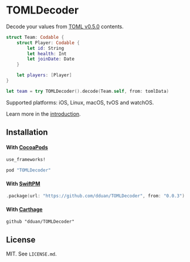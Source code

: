 # TOMLDecoder

Decode your values from [TOML v0.5.0][] contents.

```swift
struct Team: Codable {
    struct Player: Codable {
        let id: String
        let health: Int
        let joinDate: Date
    }

    let players: [Player]
}

let team = try TOMLDecoder().decode(Team.self, from: tomlData)
```

Supported platforms: iOS, Linux, macOS, tvOS and watchOS.

Learn more in the [introduction](Documentation/Introduction.md).

[TOML v0.5.0]: https://github.com/toml-lang/toml/blob/master/versions/en/toml-v0.5.0.md

## Installation

#### With [CocoaPods](http://cocoapods.org/)

```ruby
use_frameworks!

pod "TOMLDecoder"
```

#### With [SwiftPM](https://swift.org/package-manager)

```swift
.package(url: "https://github.com/dduan/TOMLDecoder", from: "0.0.3")
```

#### With [Carthage](https://github.com/Carthage/Carthage)

```
github "dduan/TOMLDecoder"
```

## License

MIT. See `LICENSE.md`.
